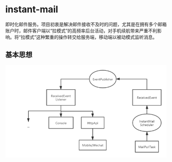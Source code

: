 # instant-mail

即时化邮件服务。项目初衷是解决邮件接收不及时的问题，尤其是在拥有多个邮箱账户时，邮件客户端以“拉模式”的高频率后台活动，对手机续航带来严重不利影响。将“拉模式”这种繁重的操作转交给服务端，移动端以被动模式监听消息。

## 基本思想
![instant-mail.png](instant-mail.png)